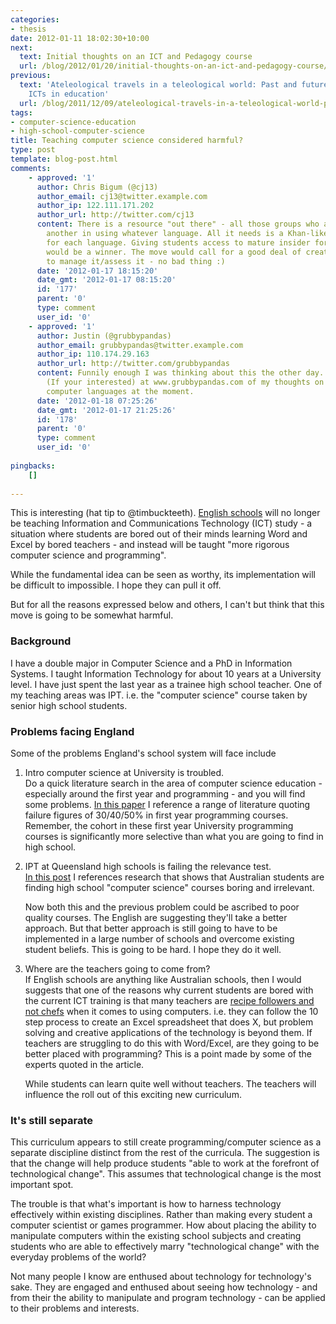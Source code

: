 ```yaml
---
categories:
- thesis
date: 2012-01-11 18:02:30+10:00
next:
  text: Initial thoughts on an ICT and Pedagogy course
  url: /blog/2012/01/20/initial-thoughts-on-an-ict-and-pedagogy-course/
previous:
  text: 'Ateleological travels in a teleological world: Past and future journeys around
    ICTs in education'
  url: /blog/2011/12/09/ateleological-travels-in-a-teleological-world-past-and-future-journeys-around-icts-in-education/
tags:
- computer-science-education
- high-school-computer-science
title: Teaching computer science considered harmful?
type: post
template: blog-post.html
comments:
    - approved: '1'
      author: Chris Bigum (@cj13)
      author_email: cj13@twitter.example.com
      author_ip: 122.111.171.202
      author_url: http://twitter.com/cj13
      content: There is a resource "out there" - all those groups who are supporting one
        another in using whatever language. All it needs is a Khan-like set of resources
        for each language. Giving students access to mature insider forms of practice
        would be a winner. The move would call for a good deal of creativity around how
        to manage it/assess it - no bad thing :)
      date: '2012-01-17 18:15:20'
      date_gmt: '2012-01-17 08:15:20'
      id: '177'
      parent: '0'
      type: comment
      user_id: '0'
    - approved: '1'
      author: Justin (@grubbypandas)
      author_email: grubbypandas@twitter.example.com
      author_ip: 110.174.29.163
      author_url: http://twitter.com/grubbypandas
      content: Funnily enough I was thinking about this the other day. I made my own blogpost
        (If your interested) at www.grubbypandas.com of my thoughts on the flaws of teaching
        computer languages at the moment.
      date: '2012-01-18 07:25:26'
      date_gmt: '2012-01-17 21:25:26'
      id: '178'
      parent: '0'
      type: comment
      user_id: '0'
    
pingbacks:
    []
    
---
```

This is interesting (hat tip to @timbuckteeth). [English schools](http://www.bbc.co.uk/news/education-16493929) will no longer be teaching Information and Communications Technology (ICT) study - a situation where students are bored out of their minds learning Word and Excel by bored teachers - and instead will be taught "more rigorous computer science and programming".

While the fundamental idea can be seen as worthy, its implementation will be difficult to impossible. I hope they can pull it off.

But for all the reasons expressed below and others, I can't but think that this move is going to be somewhat harmful.

### Background

I have a double major in Computer Science and a PhD in Information Systems. I taught Information Technology for about 10 years at a University level. I have just spent the last year as a trainee high school teacher. One of my teaching areas was IPT. i.e. the "computer science" course taken by senior high school students.

### Problems facing England

Some of the problems England's school system will face include

1. Intro computer science at University is troubled.  
    Do a quick literature search in the area of computer science education - especially around the first year and programming - and you will find some problems. [In this paper](http://djon.es/blog/wp-content/uploads/2008/12/react1.pdf) I reference a range of literature quoting failure figures of 30/40/50% in first year programming courses. Remember, the cohort in these first year University programming courses is significantly more selective than what you are going to find in high school.
2. IPT at Queensland high schools is failing the relevance test.  
    [In this post](/blog/2011/09/22/a-course-outline-to-increase-relevance-of-ipt/) I references research that shows that Australian students are finding high school "computer science" courses boring and irrelevant.
    
    Now both this and the previous problem could be ascribed to poor quality courses. The English are suggesting they'll take a better approach. But that better approach is still going to have to be implemented in a large number of schools and overcome existing student beliefs. This is going to be hard. I hope they do it well.
    
3. Where are the teachers going to come from?  
    If English schools are anything like Australian schools, then I would suggests that one of the reasons why current students are bored with the current ICT training is that many teachers are [recipe followers and not chefs](http://www.cognitive-edge.com/blogs/dave/2009/11/the_chef_the_recipe_book_user.php) when it comes to using computers. i.e. they can follow the 10 step process to create an Excel spreadsheet that does X, but problem solving and creative applications of the technology is beyond them. If teachers are struggling to do this with Word/Excel, are they going to be better placed with programming? This is a point made by some of the experts quoted in the article.
    
    While students can learn quite well without teachers. The teachers will influence the roll out of this exciting new curriculum.
    

### It's still separate

This curriculum appears to still create programming/computer science as a separate discipline distinct from the rest of the curricula. The suggestion is that the change will help produce students "able to work at the forefront of technological change". This assumes that technological change is the most important spot.

The trouble is that what's important is how to harness technology effectively within existing disciplines. Rather than making every student a computer scientist or games programmer. How about placing the ability to manipulate computers within the existing school subjects and creating students who are able to effectively marry "technological change" with the everyday problems of the world?

Not many people I know are enthused about technology for technology's sake. They are engaged and enthused about seeing how technology - and from their the ability to manipulate and program technology - can be applied to their problems and interests.